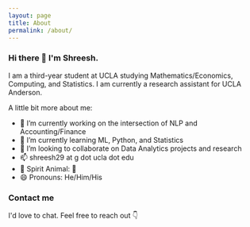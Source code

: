 ```yaml
---
layout: page
title: About
permalink: /about/
---
```


### Hi there  👋  I'm Shreesh.

I am a third-year student at UCLA studying Mathematics/Economics, Computing, and Statistics. I am currently a research assistant for UCLA Anderson.

A little bit more about me:

- 🔭 I’m currently working on the intersection of NLP and Accounting/Finance 
- 🌱 I’m currently learning ML, Python, and Statistics
- 👯 I’m looking to collaborate on Data Analytics projects and research
- 📫 shreesh29 at g dot ucla dot edu
- 🎐 Spirit Animal: 🐻
- 😄 Pronouns: He/Him/His

### Contact me
I'd love to chat. Feel free to reach out 👇